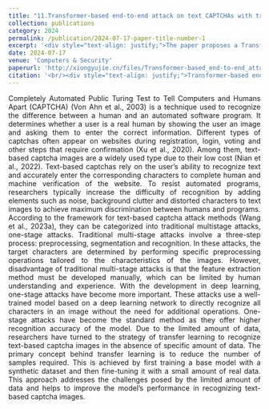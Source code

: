 ```yaml
---
title: "11.Transformer-based end-to-end attack on text CAPTCHAs with triplet deep attention"
collection: publications
category: 2024
permalink: /publication/2024-07-17-paper-title-number-1
excerpt: '<div style="text-align: justify;">The paper proposes a Transformer - based end - to - end method with triplet deep attention to attack text CAPTCHAs, achieving high accuracy on Roman and Chinese captcha datasets and exploring its performance under various conditions.</div>'
date: 2024-07-17
venue: 'Computers & Security'
paperurl: 'http://xiongyujie.cn/files/Transformer-based_end-to-end_attack_on_text_CAPTCHAs_with_triplet_deep_attention.pdf'
citation: '<br/><div style="text-align: justify;">Transformer-based end-to-end attack on text CAPTCHAs with triplet deep attention, B. Zhang, Y.-J. Xiong*, C.-M. Xia and Y.-B. Gao, Computers & Security, 2024, 146: 104058</div>'
---
```


<div style="text-align: justify;">Completely Automated Public Turing Test to Tell Computers and Humans Apart (CAPTCHA) (Von Ahn et al., 2003) is a technique used to recognize the difference between a human and an automated software program. It determines whether a user is a real human by showing the user an image and asking them to enter the correct information. Different types of captchas often appear on websites during registration, login, voting and other steps that require confirmation (Xu et al., 2020). Among them, text-based captcha images are a widely used type due to their low cost (Nian et al., 2022). Text-based captchas rely on the user’s ability to recognize text and accurately enter the corresponding characters to complete human and machine verification of the website. To resist automated programs, researchers typically increase the difficulty of recognition by adding elements such as noise, background clutter and distorted characters to text images to achieve maximum discrimination between humans and programs. According to the framework for text-based captcha attack methods (Wang et al., 2023a), they can be categorized into traditional multistage attacks, one-stage attacks. Traditional multi-stage attacks involve a three-step process: preprocessing, segmentation and recognition. In these attacks, the target characters are determined by performing specific preprocessing operations tailored to the characteristics of the images. However, disadvantage of traditional multi-stage attacks is that the feature extraction method must be developed manually, which can be limited by human understanding and experience. With the development in deep learning, one-stage attacks have become more important. These attacks use a well-trained model based on a deep learning network to directly recognize all characters in an image without the need for additional operations. One-stage attacks have become the standard method as they offer higher recognition accuracy of the model. Due to the limited amount of data, researchers have turned to the strategy of transfer learning to recognize text-based captcha images in the absence of specific amount of data. The primary concept behind transfer learning is to reduce the number of samples required. This is achieved by first training a base model with a synthetic dataset and then fine-tuning it with a small amount of real data. This approach addresses the challenges posed by the limited amount of data and helps to improve the model’s performance in recognizing text-based captcha images.</div>

<br/>
